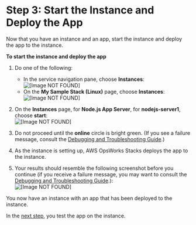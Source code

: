 # Step 3: Start the Instance and Deploy the App<a name="gettingstarted-intro-start-instance"></a>

Now that you have an instance and an app, start the instance and deploy the app to the instance\.

**To start the instance and deploy the app**

1. Do one of the following:
   + In the service navigation pane, choose **Instances**:  
![\[Image NOT FOUND\]](http://docs.aws.amazon.com/opsworks/latest/userguide/images/gs-example-nav-pane-console.png)
   + On the **My Sample Stack \(Linux\)** page, choose **Instances**:  
![\[Image NOT FOUND\]](http://docs.aws.amazon.com/opsworks/latest/userguide/images/gs-example-instances-console.png)

1. On the **Instances** page, for **Node\.js App Server**, for **nodejs\-server1**, choose **start**:  
![\[Image NOT FOUND\]](http://docs.aws.amazon.com/opsworks/latest/userguide/images/gs-example-start-instance-console.png)

1. Do not proceed until the **online** circle is bright green\. \(If you see a failure message, consult the [Debugging and Troubleshooting Guide](troubleshoot.md)\.\)

1. As the instance is setting up, AWS OpsWorks Stacks deploys the app to the instance\.

1. Your results should resemble the following screenshot before you continue \(if you receive a failure message, you may want to consult the [Debugging and Troubleshooting Guide](troubleshoot.md)\.\):  
![\[Image NOT FOUND\]](http://docs.aws.amazon.com/opsworks/latest/userguide/images/gs-example-instance-started-console.png)

You now have an instance with an app that has been deployed to the instance\.

In the [next step](gettingstarted-intro-test-app.md), you test the app on the instance\.